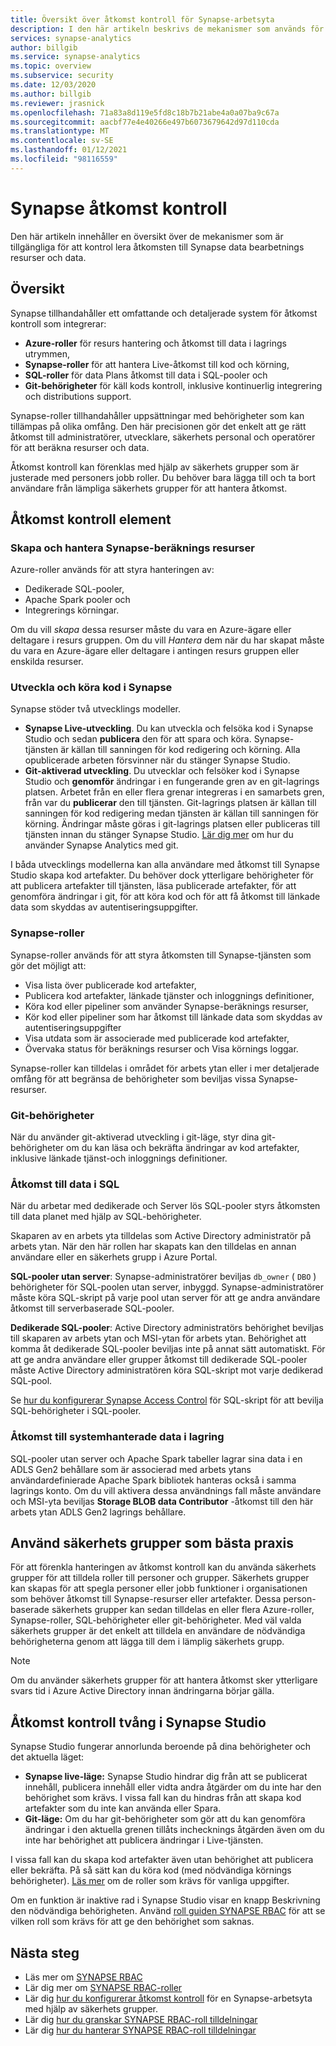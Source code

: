 ```yaml
---
title: Översikt över åtkomst kontroll för Synapse-arbetsyta
description: I den här artikeln beskrivs de mekanismer som används för att styra åtkomsten till en Synapse-arbetsyta och de resurser och de kod artefakter som den innehåller.
services: synapse-analytics
author: billgib
ms.service: synapse-analytics
ms.topic: overview
ms.subservice: security
ms.date: 12/03/2020
ms.author: billgib
ms.reviewer: jrasnick
ms.openlocfilehash: 71a83a8d119e5fd8c18b7b21abe4a0a07ba9c67a
ms.sourcegitcommit: aacbf77e4e40266e497b6073679642d97d110cda
ms.translationtype: MT
ms.contentlocale: sv-SE
ms.lasthandoff: 01/12/2021
ms.locfileid: "98116559"
---
```

# <a name="synapse-access-control"></a>Synapse åtkomst kontroll 

Den här artikeln innehåller en översikt över de mekanismer som är tillgängliga för att kontrol lera åtkomsten till Synapse data bearbetnings resurser och data.  

## <a name="overview"></a>Översikt

Synapse tillhandahåller ett omfattande och detaljerade system för åtkomst kontroll som integrerar: 
- **Azure-roller** för resurs hantering och åtkomst till data i lagrings utrymmen, 
- **Synapse-roller** för att hantera Live-åtkomst till kod och körning, 
- **SQL-roller** för data Plans åtkomst till data i SQL-pooler och 
- **Git-behörigheter** för käll kods kontroll, inklusive kontinuerlig integrering och distributions support.  

Synapse-roller tillhandahåller uppsättningar med behörigheter som kan tillämpas på olika omfång. Den här precisionen gör det enkelt att ge rätt åtkomst till administratörer, utvecklare, säkerhets personal och operatörer för att beräkna resurser och data.

Åtkomst kontroll kan förenklas med hjälp av säkerhets grupper som är justerade med personers jobb roller.  Du behöver bara lägga till och ta bort användare från lämpliga säkerhets grupper för att hantera åtkomst.

## <a name="access-control-elements"></a>Åtkomst kontroll element

### <a name="creating-and-managing-synapse-compute-resources"></a>Skapa och hantera Synapse-beräknings resurser

Azure-roller används för att styra hanteringen av: 
- Dedikerade SQL-pooler, 
- Apache Spark pooler och 
- Integrerings körningar. 

Om du vill *skapa* dessa resurser måste du vara en Azure-ägare eller deltagare i resurs gruppen.  Om du vill *Hantera* dem när du har skapat måste du vara en Azure-ägare eller deltagare i antingen resurs gruppen eller enskilda resurser. 

### <a name="developing-and-executing-code-in-synapse"></a>Utveckla och köra kod i Synapse 

Synapse stöder två utvecklings modeller.

- **Synapse Live-utveckling**.  Du kan utveckla och felsöka kod i Synapse Studio och sedan **publicera** den för att spara och köra.  Synapse-tjänsten är källan till sanningen för kod redigering och körning.  Alla opublicerade arbeten försvinner när du stänger Synapse Studio.  
- **Git-aktiverad utveckling**. Du utvecklar och felsöker kod i Synapse Studio och **genomför** ändringar i en fungerande gren av en git-lagrings platsen. Arbetet från en eller flera grenar integreras i en samarbets gren, från var du **publicerar** den till tjänsten.  Git-lagrings platsen är källan till sanningen för kod redigering medan tjänsten är källan till sanningen för körning. Ändringar måste göras i git-lagrings platsen eller publiceras till tjänsten innan du stänger Synapse Studio. [Lär dig mer](../cicd/continuous-integration-deployment.md) om hur du använder Synapse Analytics med git.

I båda utvecklings modellerna kan alla användare med åtkomst till Synapse Studio skapa kod artefakter.  Du behöver dock ytterligare behörigheter för att publicera artefakter till tjänsten, läsa publicerade artefakter, för att genomföra ändringar i git, för att köra kod och för att få åtkomst till länkade data som skyddas av autentiseringsuppgifter.

### <a name="synapse-roles"></a>Synapse-roller

Synapse-roller används för att styra åtkomsten till Synapse-tjänsten som gör det möjligt att: 
- Visa lista över publicerade kod artefakter, 
- Publicera kod artefakter, länkade tjänster och inloggnings definitioner,
- Köra kod eller pipeliner som använder Synapse-beräknings resurser,
- Kör kod eller pipeliner som har åtkomst till länkade data som skyddas av autentiseringsuppgifter
- Visa utdata som är associerade med publicerade kod artefakter,
- Övervaka status för beräknings resurser och Visa körnings loggar.

Synapse-roller kan tilldelas i området för arbets ytan eller i mer detaljerade omfång för att begränsa de behörigheter som beviljas vissa Synapse-resurser.

### <a name="git-permissions"></a>Git-behörigheter

När du använder git-aktiverad utveckling i git-läge, styr dina git-behörigheter om du kan läsa och bekräfta ändringar av kod artefakter, inklusive länkade tjänst-och inloggnings definitioner.   
   
### <a name="accessing-data-in-sql"></a>Åtkomst till data i SQL

När du arbetar med dedikerade och Server lös SQL-pooler styrs åtkomsten till data planet med hjälp av SQL-behörigheter. 

Skaparen av en arbets yta tilldelas som Active Directory administratör på arbets ytan.  När den här rollen har skapats kan den tilldelas en annan användare eller en säkerhets grupp i Azure Portal.

**SQL-pooler utan server**: Synapse-administratörer beviljas `db_owner` ( `DBO` ) behörigheter för SQL-poolen utan server, inbyggd. Synapse-administratörer måste köra SQL-skript på varje pool utan server för att ge andra användare åtkomst till serverbaserade SQL-pooler.  

**Dedikerade SQL-pooler**: Active Directory administratörs behörighet beviljas till skaparen av arbets ytan och MSI-ytan för arbets ytan.  Behörighet att komma åt dedikerade SQL-pooler beviljas inte på annat sätt automatiskt. För att ge andra användare eller grupper åtkomst till dedikerade SQL-pooler måste Active Directory administratören köra SQL-skript mot varje dedikerad SQL-pool.

Se [hur du konfigurerar Synapse Access Control](./how-to-set-up-access-control.md) för SQL-skript för att bevilja SQL-behörigheter i SQL-pooler.  

 ### <a name="accessing-system-managed-data-in-storage"></a>Åtkomst till systemhanterade data i lagring

SQL-pooler utan server och Apache Spark tabeller lagrar sina data i en ADLS Gen2 behållare som är associerad med arbets ytans användardefinierade Apache Spark bibliotek hanteras också i samma lagrings konto.  Om du vill aktivera dessa användnings fall måste användare och MSI-yta beviljas **Storage BLOB data Contributor** -åtkomst till den här arbets ytan ADLS Gen2 lagrings behållare.  

## <a name="using-security-groups-as-a-best-practice"></a>Använd säkerhets grupper som bästa praxis

För att förenkla hanteringen av åtkomst kontroll kan du använda säkerhets grupper för att tilldela roller till personer och grupper. Säkerhets grupper kan skapas för att spegla personer eller jobb funktioner i organisationen som behöver åtkomst till Synapse-resurser eller artefakter.  Dessa person-baserade säkerhets grupper kan sedan tilldelas en eller flera Azure-roller, Synapse-roller, SQL-behörigheter eller git-behörigheter. Med väl valda säkerhets grupper är det enkelt att tilldela en användare de nödvändiga behörigheterna genom att lägga till dem i lämplig säkerhets grupp. 

>[!Note]
>Om du använder säkerhets grupper för att hantera åtkomst sker ytterligare svars tid i Azure Active Directory innan ändringarna börjar gälla. 

## <a name="access-control-enforcement-in-synapse-studio"></a>Åtkomst kontroll tvång i Synapse Studio

Synapse Studio fungerar annorlunda beroende på dina behörigheter och det aktuella läget:
- **Synapse live-läge:** Synapse Studio hindrar dig från att se publicerat innehåll, publicera innehåll eller vidta andra åtgärder om du inte har den behörighet som krävs.  I vissa fall kan du hindras från att skapa kod artefakter som du inte kan använda eller Spara. 
- **Git-läge:** Om du har git-behörigheter som gör att du kan genomföra ändringar i den aktuella grenen tillåts inchecknings åtgärden även om du inte har behörighet att publicera ändringar i Live-tjänsten.  

I vissa fall kan du skapa kod artefakter även utan behörighet att publicera eller bekräfta.  På så sätt kan du köra kod (med nödvändiga körnings behörigheter). [Läs mer](./synapse-workspace-understand-what-role-you-need.md) om de roller som krävs för vanliga uppgifter. 

Om en funktion är inaktive rad i Synapse Studio visar en knapp Beskrivning den nödvändiga behörigheten.  Använd [roll guiden SYNAPSE RBAC](./synapse-workspace-synapse-rbac-roles.md#synapse-rbac-actions-and-the-roles-that-permit-them) för att se vilken roll som krävs för att ge den behörighet som saknas.


## <a name="next-steps"></a>Nästa steg

- Läs mer om [SYNAPSE RBAC](./synapse-workspace-synapse-rbac.md)
- Lär dig mer om [SYNAPSE RBAC-roller](./synapse-workspace-synapse-rbac-roles.md)
- Lär dig [hur du konfigurerar åtkomst kontroll](./how-to-set-up-access-control.md) för en Synapse-arbetsyta med hjälp av säkerhets grupper.
- Lär dig [hur du granskar SYNAPSE RBAC-roll tilldelningar](./how-to-review-synapse-rbac-role-assignments.md)
- Lär dig [hur du hanterar SYNAPSE RBAC-roll tilldelningar](./how-to-manage-synapse-rbac-role-assignments.md)